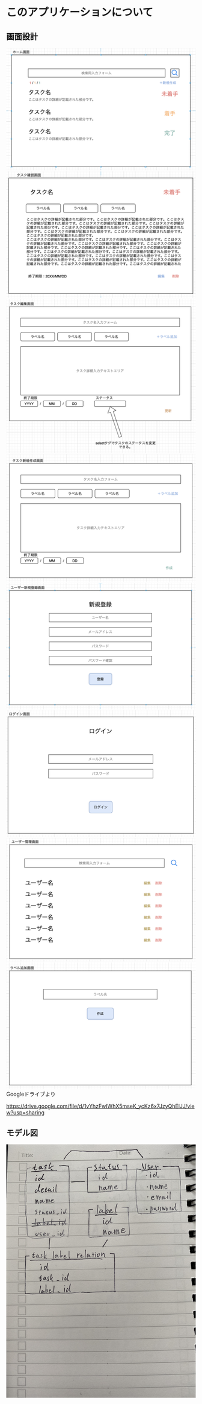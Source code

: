 # このアプリケーションについて
## 画面設計
![](doc/image/screenshot1.png)
![](doc/image/screenshot2.png)
![](doc/image/screenshot3.png)
![](doc/image/screenshot4.png)
![](doc/image/screenshot5.png)
![](doc/image/screenshot6.png)
![](doc/image/screenshot7.png)
![](doc/image/screenshot8.png)
Googleドライブより

https://drive.google.com/file/d/1vYhzFwIWhX5mseK_ycKz6x7JzyQhElJJ/view?usp=sharing
## モデル図
![](doc/image/IMG_0004.JPG)
